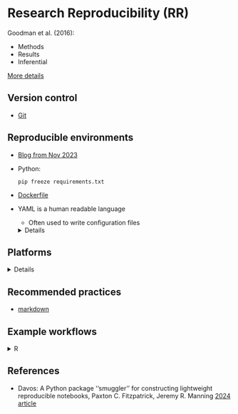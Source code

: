 # Research Reproducibility (RR)

Goodman et al. (2016):
- Methods
- Results
- Inferential

[More details](theory.md)

## Version control
- [Git](../git)

## Reproducible environments

- [Blog from Nov 2023](https://occasionaldivergences.com/posts/rep-env/)
- Python:
  ```
  pip freeze requirements.txt
  ```
- [Dockerfile](examples/Dockerfile)
- YAML is a human readable language
  - Often used to write configuration files
  <details>
  ```
    ---
    title: "Reports on alerts"
    author: "Winnie Mo"
    date: "2024-APR-05"
    format: html
    jupyter: python3
    ---
    
  ```  
  </details>
  
## Platforms

<details>

### Free with limits
- Kaggle
- Digital Ocean
- Google Colab
- Jupyter.org
- ...

### Sponsored accounts

#### Option 1: Servers

Replace ```yourusername``` with your's
- https://sfu.syzygy.ca/jupyter/user/yourusername/lab
- https://ubc.syzygy.ca/jupyter/user/yourusername/lab
- [https://jupyterhub.dataspace.copernicus.eu/](https://jupyterhub.dataspace.copernicus.eu/user/r4g.neiss2@gmail.com/lab/workspaces/auto-b)

#### Option 2: Digital Research Alliance 

[Digital Research Alliance; new users require sponsorship](info/DRA.md)

#### Option 3: UBC Advanced Research Computing
[Digital Research Alliance; new users require sponsorship](https://github.com/lisatwyw/nlp-gala/blob/main/info/DRA.md)

</details>




## Recommended practices
- [markdown](https://www.markdownguide.org/basic-syntax/)

## Example workflows
<details>
<summary>R</summary>

  ```
  # Makefile (target: required_files)
  
  manuscript.pdf: manuscript.Rmd simulated_data.csv 
  
  Rscript -e 'rmarkdown::render("manuscript.Rmd")' 
  
  simulated_data.csv: simulate.R
  
  Rscript -e 'source("simulate.R")' 
  ```
Source: [MDPI 2020](https://mdpi-res.com/psych/psych-03-00053/article_deploy/psych-03-00053.pdf)

</details>


## References
- Davos: A Python package ‘‘smuggler’’ for constructing lightweight reproducible notebooks, Paxton C. Fitzpatrick, Jeremy R. Manning [2024 article](https://doi.org/10.1016/j.softx.2023.101614)
